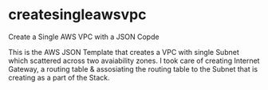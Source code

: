# createsingleawsvpc

Create a Single AWS VPC with a JSON Copde

This is the AWS JSON Template that creates a VPC with single Subnet which scattered across two avaiability zones. I took care of creating Internet Gateway, a routing table & assosiating the routing table to the Subnet that is creating as a part of the Stack.
